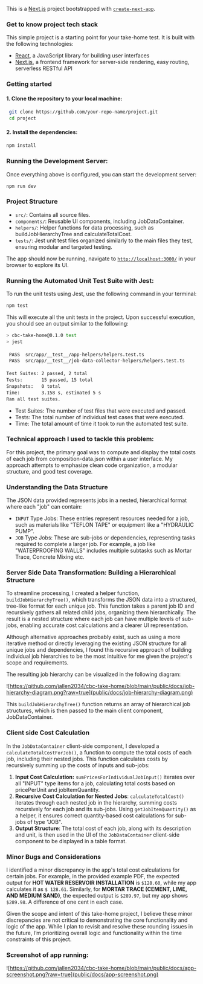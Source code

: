 This is a [Next.js](https://nextjs.org/) project bootstrapped with [
`create-next-app`](https://github.com/vercel/next.js/tree/canary/packages/create-next-app).

### Get to know project tech stack

This simple project is a starting point for your take-home test. It is built with the following technologies:

- [React](https://reactjs.org/), a JavaScript library for building user interfaces
- [Next.js](https://nextjs.org/), a frontend framework for server-side rendering, easy routing, serverless RESTful API

### Getting started

#### 1. Clone the repository to your local machine:

```bash
 git clone https://github.com/your-repo-name/project.git
 cd project
```

#### 2. Install the dependencies:

```bash
npm install
```

### Running the Development Server:

Once everything above is configured, you can start the development server:

```bash
npm run dev
```

### Project Structure

- `src/`: Contains all source files.
- `components/`: Reusable UI components, including JobDataContainer.
- `helpers/`: Helper functions for data processing, such as buildJobHierarchyTree and calculateTotalCost.
- `tests/`: Jest unit test files organized similarly to the main files they test, ensuring modular and targeted testing.


The app should now be running, navigate to [`http://localhost:3000/`](http://localhost:3000/) in your browser to explore
its UI.

### Running the Automated Unit Test Suite with Jest:

To run the unit tests using Jest, use the following command in your terminal:

```bash
npm test
```

This will execute all the unit tests in the project. Upon successful execution, you should see an output similar to the
following:

```bash
> cbc-take-home@0.1.0 test
> jest

 PASS  src/app/__test__/app-helpers/helpers.test.ts
 PASS  src/app/__test__/job-data-collector-helpers/helpers.test.ts

Test Suites: 2 passed, 2 total
Tests:       15 passed, 15 total
Snapshots:   0 total
Time:        3.158 s, estimated 5 s
Ran all test suites.
```

- Test Suites: The number of test files that were executed and passed.
- Tests: The total number of individual test cases that were executed.
- Time: The total amount of time it took to run the automated test suite.

### Technical approach I used to tackle this problem:

For this project, the primary goal was to compute and display the total costs of each job from
composition-data.json within a user interface. My approach attempts to emphasize clean code organization,
a modular structure, and good test coverage.

### Understanding the Data Structure

The JSON data provided represents jobs in a nested, hierarchical format where each "job" can contain:

- `INPUT` Type Jobs: These entries represent resources needed for a job, such as materials like "TEFLON TAPE" or
  equipment like a "HYDRAULIC PUMP".
- `JOB` Type Jobs: These are sub-jobs or dependencies, representing tasks required to complete a larger job. For
  example, a job like "WATERPROOFING WALLS" includes multiple subtasks such as Mortar Trace, Concrete Mixing etc.

### Server Side Data Transformation: Building a Hierarchical Structure

To streamline processing, I created a helper function, `buildJobHierarchyTree()`, which transforms the JSON data into a
structured, tree-like format for each unique job. This function takes a parent job ID and recursively gathers all
related child jobs, organizing them hierarchically. The result is a nested structure where each job can have multiple
levels of sub-jobs, enabling accurate cost calculations and a clearer UI representation.

Although alternative approaches probably exist, such as using a more iterative method or directly leveraging the existing JSON
structure for all unique jobs and dependencies, I found this recursive approach of building individual job hierarchies
to be the most intuitive for me given the project's scope and requirements.

The resulting job hierarchy can be visualized in the following diagram:

![https://github.com/jallen2034/cbc-take-home/blob/main/public/docs/job-hierarchy-diagram.png?raw=true](public/docs/job-hierarchy-diagram.png)

This `buildJobHierarchyTree()` function returns an array of hierarchical job structures, which is then passed to the
main client component, JobDataContainer.

### Client side Cost Calculation

In the `JobDataContainer` client-side component, I developed a `calculateTotalCostForJob()`, a function to compute the
total costs of each
job, including their nested jobs. This function calculates costs by recursively summing up the costs of inputs and
sub-jobs:

1. **Input Cost Calculation:** `sumPricesForIndividualJobInput()` iterates over all "INPUT" type items for a job,
   calculating total costs based on pricePerUnit and jobItemQuantity.
2. **Recursive Cost Calculation for Nested Jobs**: `calculateTotalCost()` iterates through each nested job in the
   hierarchy, summing costs recursively for each job and its sub-jobs. Using `getJobItemQuantity()` as a helper, it
   ensures correct quantity-based cost calculations for sub-jobs of type "JOB".
3. **Output Structure**: The total cost of each job, along with its description and unit, is then used in the UI of the
   `JobDataContainer` client-side component to be displayed in a table format.

### Minor Bugs and Considerations

I identified a minor discrepancy in the app's total cost calculations for certain jobs. For example, in the provided
example PDF, the expected output for **HOT WATER RESERVOIR INSTALLATION** is `$128.60`, while my app calculates it as `$
128.61`. Similarly, for **MORTAR TRACE (CEMENT, LIME, AND MEDIUM SAND)**, the expected output
is `$289.97`, but my app shows `$289.98`. A difference of one cent in each case.

Given the scope and intent of this take-home project, I believe these minor discrepancies are not critical to
demonstrating the core functionality and logic of the app. While I plan to revisit and resolve these rounding issues in
the future, I’m prioritizing overall logic and functionality within the time constraints of this project.

### Screenshot of app running:

![https://github.com/jallen2034/cbc-take-home/blob/main/public/docs/app-screenshot.png?raw=true](public/docs/app-screenshot.png)
